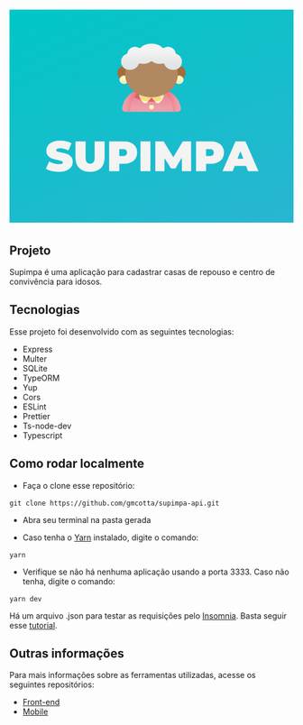 <h1 align="center">
    <img alt="Supimpa" title="Supimpa" src=".github/images/github-logo.png">
</h1>

## Projeto

Supimpa é uma aplicação para cadastrar casas de repouso e centro de convivência para idosos.

## Tecnologias

Esse projeto foi desenvolvido com as seguintes tecnologias:

- Express
- Multer
- SQLite
- TypeORM
- Yup
- Cors
- ESLint
- Prettier
- Ts-node-dev
- Typescript

## Como rodar localmente

- Faça o clone esse repositório:

```
git clone https://github.com/gmcotta/supimpa-api.git
```
- Abra seu terminal na pasta gerada

- Caso tenha o [Yarn](https://yarnpkg.com/) instalado, digite o comando:

```
yarn
```

- Verifique se não há nenhuma aplicação usando a porta 3333. Caso não tenha, digite o comando:

```
yarn dev
```

Há um arquivo .json para testar as requisições pelo [Insomnia](https://insomnia.rest/). Basta seguir esse [tutorial](https://support.insomnia.rest/article/52-importing-and-exporting-data).

## Outras informações

Para mais informações sobre as ferramentas utilizadas, acesse os seguintes repositórios:

- [Front-end](https://github.com/gmcotta/supimpa-web)
- [Mobile](https://github.com/gmcotta/supimpa-mobile)
